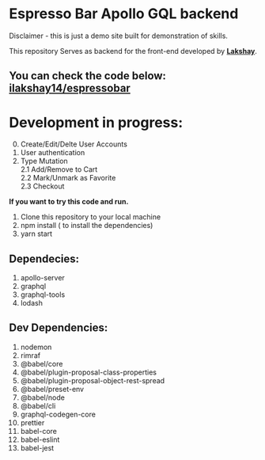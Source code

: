 # Espresso Bar Apollo GQL backend

Disclaimer - this is just a demo site built for demonstration of skills.

This repository Serves as backend for the front-end developed by <a href="https://github.com/ilakshay14/"><strong>Lakshay</strong></a>.

<h2>You can check the code below:<br />
<a href="https://github.com/ilakshay14/espressobar">ilakshay14/espressobar</a></h2>

# Development in progress:

0. Create/Edit/Delte User Accounts
1. User authentication
1. Type Mutation <br />
   2.1 Add/Remove to Cart<br />
   2.2 Mark/Unmark as Favorite<br />
   2.3 Checkout<br />

<strong>If you want to try this code and run.</strong>

1. Clone this repository to your local machine
2. npm install ( to install the dependencies)
3. yarn start

<h2>Dependecies:</h2>

<ol>
    <li> apollo-server</li>
    <li> graphql</li>
    <li> graphql-tools</li>
    <li> lodash</li>
</ol>
<h2>Dev Dependencies:</h2>
<ol>
    <li> nodemon</li>
    <li> rimraf</li>
    <li> @babel/core</li>
    <li> @babel/plugin-proposal-class-properties</li>
    <li> @babel/plugin-proposal-object-rest-spread</li>
    <li> @babel/preset-env</li>
    <li> @babel/node</li>
    <li> @babel/cli</li>
    <li> graphql-codegen-core</li>
    <li> prettier</li>
    <li> babel-core</li>
    <li> babel-eslint</li>
    <li> babel-jest</li>
</ol>

